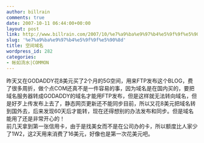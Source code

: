 ```yaml
---
author: billrain
comments: true
date: 2007-10-11 06:44:00+00:00
layout: post
link: http://www.billrain.com/2007/10/%e7%a9%ba%e9%97%b4%e5%9f%9f%e5%90%8d/
slug: '%e7%a9%ba%e9%97%b4%e5%9f%9f%e5%90%8d'
title: 空间域名
wordpress_id: 282
categories:
- 帐如流水|COMMON
---
```


昨天又在GODADDY花8美元买了2个月的5G空间，用来FTP发布这个BLOG，费了很多周折，做个点COM还真不是一件容易的事，因为域名是在国内买的，要把域名服务器转成GODADDY的域名才能用FTP发布，但是这样就无法转向域名，但是好歹上传发布上去了，静态网页更新还不能同步目前，所以又花8美元把域名转到国外去，后来发现60天后才能转，现在还得想别的办法发布和同步。但是域名能用了还是非常开心的！  
前几天拿到第一张信用卡，由于是找美女而不是在公司办的卡，所以额度比人家少了1W2，这2天用来消费了16美元，好像也是第一次花美元吧。  

